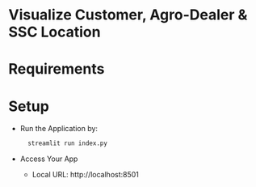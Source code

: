 # Visualize Customer, Agro-Dealer & SSC Location

# Requirements

# Setup

- Run the Application by:

  ```sh
    streamlit run index.py
  ```

- Access Your App
  - Local URL: http://localhost:8501
